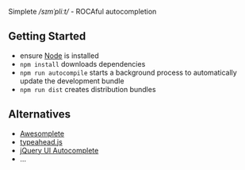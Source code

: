 Simplete _/sɪmˈpliːt/_ - ROCAful autocompletion


Getting Started
---------------

* ensure [Node](http://nodejs.org) is installed
* `npm install` downloads dependencies
* `npm run autocompile` starts a background process to automatically update the
  development bundle
* `npm run dist` creates distribution bundles


Alternatives
------------

* [Awesomplete](http://leaverou.github.io/awesomplete/)
* [typeahead.js](http://twitter.github.io/typeahead.js/)
* [jQuery UI Autocomplete](http://jqueryui.com/autocomplete/)
* &hellip;
